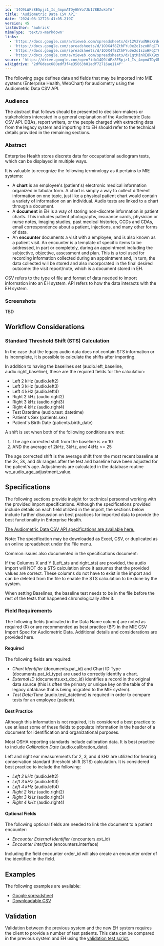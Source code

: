 ```yaml
---
id: '14Q9LWFz8E5pjz1_Is_4mpmATDyGNYo7Jb178BZukbTA'
title: 'Audiometric Data CSV API'
date: '2024-08-12T23:41:05.219Z'
version: 45
lastAuthor: 'auhrick'
mimeType: 'text/x-markdown'
links:
  - 'https://docs.google.com/a/mieweb.com/spreadsheets/d/12V2YudNHsXrdoE098z_Hxh-e4SUjZzBUBdtthSkLQO4/edit?usp=sharing'
  - 'https://docs.google.com/spreadsheets/d/1OOX4f8ZthFYu0e2oIszoHFqCTOW5lktyPMnmUTZisK4/pub'
  - 'https://docs.google.com/spreadsheets/d/1OOX4f8ZthFYu0e2oIszoHFqCTOW5lktyPMnmUTZisK4/pub?output=csv'
  - 'https://docs.google.com/a/mieweb.com/spreadsheets/d/1gtMinRE8kX9znznYtIHlU15qT3P_yET9hAD06JHfOzg/edit?usp=sharing'
source: 'https://drive.google.com/open?id=14Q9LWFz8E5pjz1_Is_4mpmATDyGNYo7Jb178BZukbTA'
wikigdrive: '2df6deac680edf3f4e35063b01adf72716ae114f'
---
```

The following page defines data and fields that may be imported into MIE systems (Enterprise Health, WebChart) for audiometry using the Audiometric Data CSV API.

### Audience

The abstract that follows should be presented to decision-makers or stakeholders interested in a general explanation of the Audiometric Data CSV API. DBAs, report writers, or the people charged with extracting data from the legacy system and importing it to EH should refer to the technical details provided in the remaining sections.

### Abstract

Enterprise Health stores discrete data for occupational audiogram tests, which can be displayed in multiple ways.

It is valuable to recognize the following terminology as it pertains to MIE systems:

* A <strong>chart</strong> is an employee's (patient's) electronic medical information organized in tabular form. A chart is simply a way to collect different information on one topic, just like a physical patient chart would contain a variety of information on an individual. Audio tests are linked to a chart through a document.
* A <strong>document</strong> in EH is a way of storing non-discrete information in patient charts. This includes patient photographs, insurance cards, physician or nurse notes, imaging studies, past medical histories, CCDs and CDAs, email correspondence about a patient, injections, and many other forms of data.
* An <strong>encounter</strong> documents a visit with a employee, and is also known as a patient visit. An encounter is a template of specific items to be addressed, in part or completely, during an appointment including the subjective, objective, assessment and plan. This is a tool used for recording information collected during an appointment and, in turn, the data collected will be stored and also incorporated in the final desired outcome: the visit report/note, which is a document stored in EH.

CSV refers to the type of file and format of data needed to import information into an EH system. API refers to how the data interacts with the EH system.

### Screenshots

TBD

## Workflow Considerations

### Standard Threshold Shift (STS) Calculation

In the case that the legacy audio data does not contain STS information or is incomplete, it is possible to calculate the shifts after importing.

In addition to having the baselines set (audio.left_baseline, audio.right_baseline), these are the required fields for the calculation:

* Left 2 kHz (audio.left2)
* Left 3 kHz (audio.left3)
* Left 4 kHz (audio.left4)
* Right 2 kHz (audio.right2)
* Right 3 kHz (audio.right3)
* Right 4 kHz (audio.right4)
* Test Datetime (audio.test_datetime)
* Patient's Sex (patients.sex)
* Patient's Birth Date (patients.birth_date)

A shift is set when both of the following conditions are met:

1. The age corrected shift from the baseline is >= 10
2. AND the average of 2kHz, 3kHz, and 4kHz >= 25

The age corrected shift is the average shift from the most recent baseline at the 2k, 3k, and 4k ranges after the test and baseline have been adjusted for the patient's age. Adjustments are calculated in the database routine wc_audio_age_adjustment_value.

## Specifications

The following sections provide insight for technical personnel working with the provided import specifications. Although the specifications provided include details on each field utilized in the import, the sections below include further discussion on best practices for imported data to provide the best functionality in Enterprise Health.

[The Audiometric Data CSV API specifications are available here.](https://docs.google.com/a/mieweb.com/spreadsheets/d/12V2YudNHsXrdoE098z_Hxh-e4SUjZzBUBdtthSkLQO4/edit?usp=sharing)

Note: The specification may be downloaded as Excel, CSV, or duplicated as an online spreadsheet under the File menu.

Common issues also documented in the specifications document:

If the Columns X and Y (Left_sts and right_sts) are provided, the audio import will NOT do a STS calculation since it assumes that the provided values are correct. These columns do not have to exist in the import and can be deleted from the file to enable the STS calculation to be done by the system.

When setting Baselines, the baseline test needs to be in the file before the rest of the tests that happened chronologically after it.

### Field Requirements

The following fields (indicated in the Data Name column) are noted as required (R) or are recommended as best practice (BP) in the MIE CSV Import Spec for Audiometric Data. Additional details and considerations are provided here.

#### Required

The following fields are required:

* <em>Chart Identifier</em> (documents.pat_id) and Chart ID Type (documents.pat_id_type) are used to correctly identify a chart.
* <em>External ID</em> (documents.ext_doc_id) identifies a record in the original data source (this is often the primary or unique key on the table of the legacy database that is being migrated to the MIE system).
* <em>Test Date/Time</em> (audio.test_datetime) is required in order to compare tests for an employee (patient).

#### Best Practice

Although this information is not required, it is considered a best practice to use at least some of these fields to populate information in the header of a document for identification and organizational purposes.

Most OSHA reporting standards include calibration data. It is best practice to include *Calibration Date* (audio.calibration_date).

Left and right ear measurements for 2, 3, and 4 kHz are utilized for hearing conservation standard threshold shift (STS) calculation. It is considered best practice to include the following:

* <em>Left 2 kHz</em> (audio.left2)
* <em>Left 3 kHz</em> (audio.left3)
* <em>Left 4 kHz</em> (audio.left4)
* <em>Right 2 kHz</em> (audio.right2)
* <em>Right 3 kHz</em> (audio.right3)
* <em>Right 4 kHz</em> (audio.right4)

#### Optional Fields

The following optional fields are needed to link the document to a patient encounter:

* <em>Encounter External Identifier</em> (encounters.ext_id)
* <em>Encounter Interface</em> (encounters.interface)

Including the field encounter order_id will also create an encounter order of the identified in the field.

## Examples

The following examples are available:

* [Google spreadsheet](https://docs.google.com/spreadsheets/d/1OOX4f8ZthFYu0e2oIszoHFqCTOW5lktyPMnmUTZisK4/pub)
* [Downloadable CSV](https://docs.google.com/spreadsheets/d/1OOX4f8ZthFYu0e2oIszoHFqCTOW5lktyPMnmUTZisK4/pub?output=csv)

## Validation

Validation between the previous system and the new EH system requires the client to provide a number of test patients. This data can be compared in the previous system and EH using the [validation test script.](https://docs.google.com/a/mieweb.com/spreadsheets/d/1gtMinRE8kX9znznYtIHlU15qT3P_yET9hAD06JHfOzg/edit?usp=sharing)
